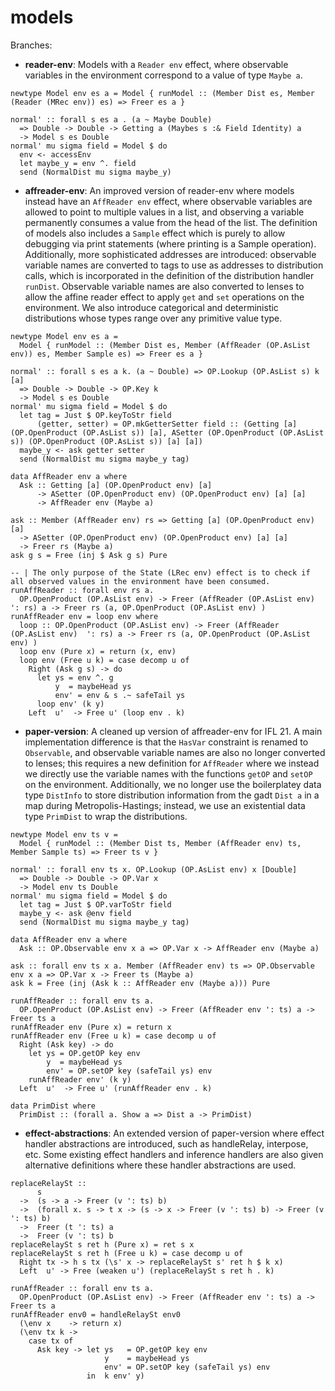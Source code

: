 # models

Branches:

- **reader-env**: Models with a `Reader env` effect, where observable variables in the environment correspond to a value of type `Maybe a`.
```
newtype Model env es a = Model { runModel :: (Member Dist es, Member (Reader (MRec env)) es) => Freer es a }

normal' :: forall s es a . (a ~ Maybe Double)
  => Double -> Double -> Getting a (Maybes s :& Field Identity) a
  -> Model s es Double
normal' mu sigma field = Model $ do
  env <- accessEnv
  let maybe_y = env ^. field
  send (NormalDist mu sigma maybe_y)
```
 
- **affreader-env**: An improved version of reader-env where models instead have an `AffReader env` effect, where observable variables are allowed to point to multiple values in a list, and observing a variable permanently consumes a value from the head of the list. The definition of models also includes a `Sample` effect which is purely to allow debugging via print statements (where printing is a Sample operation). Additionally, more sophisticated addresses are introduced: observable variable names are converted to tags to use as addresses to distribution calls, which is incorporated in the definition of the distribution handler `runDist`. Observable variable names are also converted to lenses to allow the affine reader effect to apply `get` and `set` operations on the environment. We also introduce categorical and deterministic distributions whose types range over any primitive value type.
```
newtype Model env es a =
  Model { runModel :: (Member Dist es, Member (AffReader (OP.AsList env)) es, Member Sample es) => Freer es a }

normal' :: forall s es a k. (a ~ Double) => OP.Lookup (OP.AsList s) k [a]
  => Double -> Double -> OP.Key k
  -> Model s es Double
normal' mu sigma field = Model $ do
  let tag = Just $ OP.keyToStr field
      (getter, setter) = OP.mkGetterSetter field :: (Getting [a] (OP.OpenProduct (OP.AsList s)) [a], ASetter (OP.OpenProduct (OP.AsList s)) (OP.OpenProduct (OP.AsList s)) [a] [a])
  maybe_y <- ask getter setter
  send (NormalDist mu sigma maybe_y tag)
  
data AffReader env a where
  Ask :: Getting [a] (OP.OpenProduct env) [a]
      -> ASetter (OP.OpenProduct env) (OP.OpenProduct env) [a] [a]
      -> AffReader env (Maybe a)

ask :: Member (AffReader env) rs => Getting [a] (OP.OpenProduct env) [a]
  -> ASetter (OP.OpenProduct env) (OP.OpenProduct env) [a] [a]
  -> Freer rs (Maybe a)
ask g s = Free (inj $ Ask g s) Pure

-- | The only purpose of the State (LRec env) effect is to check if all observed values in the environment have been consumed.
runAffReader :: forall env rs a.
  OP.OpenProduct (OP.AsList env) -> Freer (AffReader (OP.AsList env) ': rs) a -> Freer rs (a, OP.OpenProduct (OP.AsList env) )
runAffReader env = loop env where
  loop :: OP.OpenProduct (OP.AsList env) -> Freer (AffReader (OP.AsList env)  ': rs) a -> Freer rs (a, OP.OpenProduct (OP.AsList env) )
  loop env (Pure x) = return (x, env)
  loop env (Free u k) = case decomp u of
    Right (Ask g s) -> do
      let ys = env ^. g
          y  = maybeHead ys
          env' = env & s .~ safeTail ys
      loop env' (k y)
    Left  u'  -> Free u' (loop env . k)
```

- **paper-version**: A cleaned up version of affreader-env for IFL 21. A main implementation difference is that the `HasVar` constraint is renamed to `Observable`, and observable variable names are also no longer converted to lenses; this requires a new definition for `AffReader` where we instead we directly use the variable names with the functions `getOP` and `setOP` on the environment. Additionally, we no longer use the boilerplatey data type `DistInfo` to store distribution information from the gadt `Dist a` in a map during Metropolis-Hastings; instead, we use an existential data type `PrimDist` to wrap the distributions.
```
newtype Model env ts v =
  Model { runModel :: (Member Dist ts, Member (AffReader env) ts, Member Sample ts) => Freer ts v }

normal' :: forall env ts x. OP.Lookup (OP.AsList env) x [Double]
  => Double -> Double -> OP.Var x
  -> Model env ts Double
normal' mu sigma field = Model $ do
  let tag = Just $ OP.varToStr field
  maybe_y <- ask @env field
  send (NormalDist mu sigma maybe_y tag)

data AffReader env a where
  Ask :: OP.Observable env x a => OP.Var x -> AffReader env (Maybe a)

ask :: forall env ts x a. Member (AffReader env) ts => OP.Observable env x a => OP.Var x -> Freer ts (Maybe a)
ask k = Free (inj (Ask k :: AffReader env (Maybe a))) Pure

runAffReader :: forall env ts a.
  OP.OpenProduct (OP.AsList env) -> Freer (AffReader env ': ts) a -> Freer ts a
runAffReader env (Pure x) = return x
runAffReader env (Free u k) = case decomp u of
  Right (Ask key) -> do
    let ys = OP.getOP key env
        y  = maybeHead ys
        env' = OP.setOP key (safeTail ys) env
    runAffReader env' (k y)
  Left  u'  -> Free u' (runAffReader env . k)
  
data PrimDist where
  PrimDist :: (forall a. Show a => Dist a -> PrimDist)
```


- **effect-abstractions**: An extended version of paper-version where effect handler abstractions are introduced, such as handleRelay, interpose, etc. Some existing effect handlers and inference handlers are also given alternative definitions where these handler abstractions are used.
```
replaceRelaySt ::
      s
  ->  (s -> a -> Freer (v ': ts) b)
  ->  (forall x. s -> t x -> (s -> x -> Freer (v ': ts) b) -> Freer (v ': ts) b)
  ->  Freer (t ': ts) a
  ->  Freer (v ': ts) b
replaceRelaySt s ret h (Pure x) = ret s x
replaceRelaySt s ret h (Free u k) = case decomp u of
  Right tx -> h s tx (\s' x -> replaceRelaySt s' ret h $ k x)
  Left  u' -> Free (weaken u') (replaceRelaySt s ret h . k)

runAffReader :: forall env ts a.
  OP.OpenProduct (OP.AsList env) -> Freer (AffReader env ': ts) a -> Freer ts a
runAffReader env0 = handleRelaySt env0
  (\env x    -> return x)
  (\env tx k ->
    case tx of
      Ask key -> let ys   = OP.getOP key env
                     y    = maybeHead ys
                     env' = OP.setOP key (safeTail ys) env
                 in  k env' y)
```
